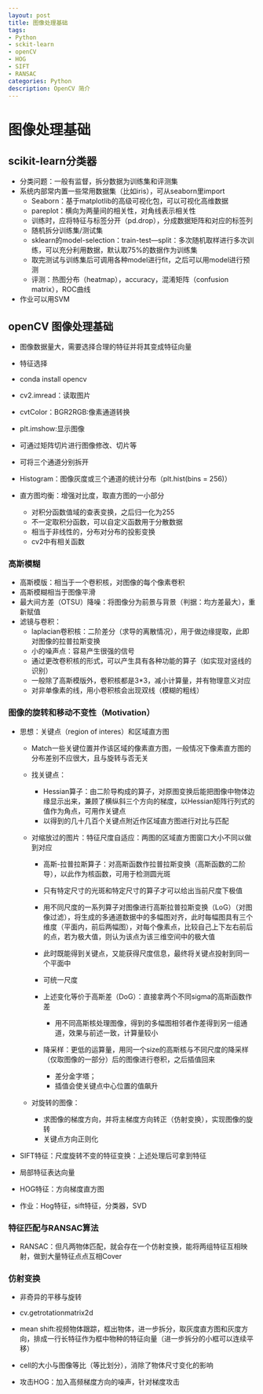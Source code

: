 ```yaml
---
layout: post
title: 图像处理基础
tags: 
- Python
- sckit-learn
- openCV
- HOG
- SIFT
- RANSAC
categories: Python
description: OpenCV 简介
---
```




# 图像处理基础


## scikit-learn分类器


- 分类问题：一般有监督，拆分数据为训练集和评测集
- 系统内部常内置一些常用数据集（比如iris），可从seaborn里import
    - Seaborn：基于matplotlib的高级可视化包，可以可视化高维数据
    - pareplot：横向为两量间的相关性，对角线表示相关性
    - 训练时，应将特征与标签分开（pd.drop），分成数据矩阵和对应的标签列
    - 随机拆分训练集/测试集
    - sklearn的model-selection：train-test—split：多次随机取样进行多次训练，可以充分利用数据，默认取75%的数据作为训练集
    - 取完测试与训练集后可调用各种model进行fit，之后可以用model进行预测
    - 评测：热图分布（heatmap），accuracy，混淆矩阵（confusion matrix），ROC曲线
- 作业可以用SVM


## openCV 图像处理基础

- 图像数据量大，需要选择合理的特征并将其变成特征向量
- 特征选择
- conda install opencv
- cv2.imread：读取图片
- cvtColor：BGR2RGB:像素通道转换
- plt.imshow:显示图像
- 可通过矩阵切片进行图像修改、切片等
- 可将三个通道分别拆开


- Histogram：图像灰度或三个通道的统计分布（plt.hist(bins = 256)）
- 直方图均衡：增强对比度，取直方图的一小部分
    - 对积分函数值域的查表变换，之后归一化为255
    - 不一定取积分函数，可以自定义函数用于分散数据
    - 相当于非线性的，分布对分布的投影变换
    - cv2中有相关函数

### 高斯模糊

- 高斯模版：相当于一个卷积核，对图像的每个像素卷积
- 高斯模糊相当于图像平滑
- 最大间方差（OTSU）降噪：将图像分为前景与背景（判据：均方差最大），重新赋值
- 滤镜与卷积：
    - laplacian卷积核：二阶差分（求导的离散情况），用于做边缘提取，此即对图像的拉普拉斯变换
    - 小的噪声点：容易产生很强的信号
    - 通过更改卷积核的形式，可以产生具有各种功能的算子（如实现对竖线的识别）
    - 一般除了高斯模版外，卷积核都是3*3，减小计算量，并有物理意义对应
    - 对非单像素的线，用小卷积核会出现双线（模糊的粗线）

### 图像的旋转和移动不变性（Motivation）


- 思想：关键点（region of interes）和区域直方图
    - Match一些关键位置并作该区域的像素直方图，一般情况下像素直方图的分布差别不应很大，且与旋转与否无关
    - 找关键点：
        - Hessian算子：由二阶导构成的算子，对原图变换后能把图像中物体边缘显示出来，兼顾了横纵斜三个方向的梯度，以Hessian矩阵行列式的值作为角点，可用作关键点
        - 以得到的几十几百个关键点附近作区域直方图进行对比与匹配
        
    - 对缩放过的图片：特征尺度自适应：两图的区域直方图窗口大小不同以做到对应
        - 高斯-拉普拉斯算子：对高斯函数作拉普拉斯变换（高斯函数的二阶导），以此作为核函数，可用于检测圆光斑
        - 只有特定尺寸的光斑和特定尺寸的算子才可以给出当前尺度下极值
        - 用不同尺度的一系列算子对图像进行高斯拉普拉斯变换（LoG）（对图像过滤），将生成的多通道数据中的多幅图对齐，此时每幅图具有三个维度（平面内，前后两幅图），对每个像素点，比较自己上下左右前后的点，若为极大值，则认为该点为该三维空间中的极大值
        - 此时既能得到关键点，又能获得尺度信息，最终将关键点投射到同一个平面中
        - 可统一尺度
        
        - 上述变化等价于高斯差（DoG）：直接拿两个不同sigma的高斯函数作差
            - 用不同高斯核处理图像，得到的多幅图相邻者作差得到另一组通道，效果与前述一致，计算量较小
        
        - 降采样：更低的运算量，用同一个size的高斯核与不同尺度的降采样（仅取图像的一部分）后的图像进行卷积，之后插值回来
            - 差分金字塔；
            - 插值会使关键点中心位置的值飙升
    - 对旋转的图像：
        - 求图像的梯度方向，并将主梯度方向转正（仿射变换），实现图像的旋转
        - 关键点方向正则化
    
- SIFT特征：尺度旋转不变的特征变换：上述处理后可拿到特征
- 局部特征表达向量
- HOG特征：方向梯度直方图

- 作业：Hog特征，sift特征，分类器，SVD


### 特征匹配与RANSAC算法

- RANSAC：但凡两物体匹配，就会存在一个仿射变换，能将两组特征互相映射，做到大量特征点点互相Cover

### 仿射变换
- 非奇异的平移与旋转
- cv.getrotationmatrix2d


- mean shift:视频物体跟踪，框出物体，进一步拆分，取灰度直方图和灰度方向，排成一行长特征作为框中物种的特征向量（进一步拆分的小框可以连续平移）
- cell的大小与图像等比（等比划分），消除了物体尺寸变化的影响

- 攻击HOG：加入高频梯度方向的噪声，针对梯度攻击


```python

```
